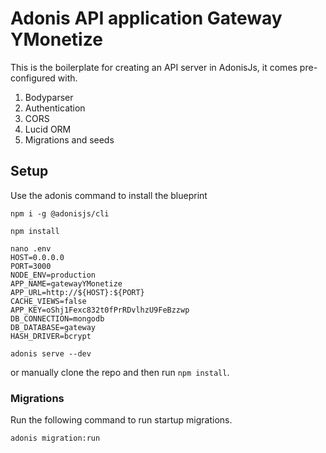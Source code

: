 # Adonis API application Gateway YMonetize

This is the boilerplate for creating an API server in AdonisJs, it comes pre-configured with.

1. Bodyparser
2. Authentication
3. CORS
4. Lucid ORM
5. Migrations and seeds

## Setup

Use the adonis command to install the blueprint

```
npm i -g @adonisjs/cli
```

```
npm install
```

```
nano .env
HOST=0.0.0.0
PORT=3000
NODE_ENV=production
APP_NAME=gatewayYMonetize
APP_URL=http://${HOST}:${PORT}
CACHE_VIEWS=false
APP_KEY=oShj1Fexc832t0fPrRDvlhzU9FeBzzwp
DB_CONNECTION=mongodb
DB_DATABASE=gateway
HASH_DRIVER=bcrypt
```

```
adonis serve --dev
```

or manually clone the repo and then run `npm install`.


### Migrations

Run the following command to run startup migrations.

```
adonis migration:run
```
